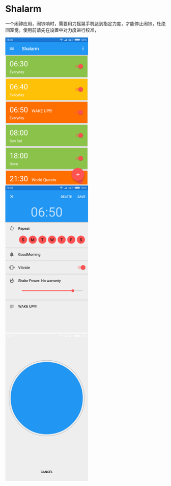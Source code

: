 # Shalarm

一个闹钟应用，闹铃响时，需要用力摇晃手机达到指定力度，才能停止闹铃，杜绝回笼觉。使用前请先在设置中对力度进行校准，

<img src="images/alarm_list.png" width="260"/> <img src="images/edit_alarm.png" width="260"/> <img src="images/alert.png" width="260"/>